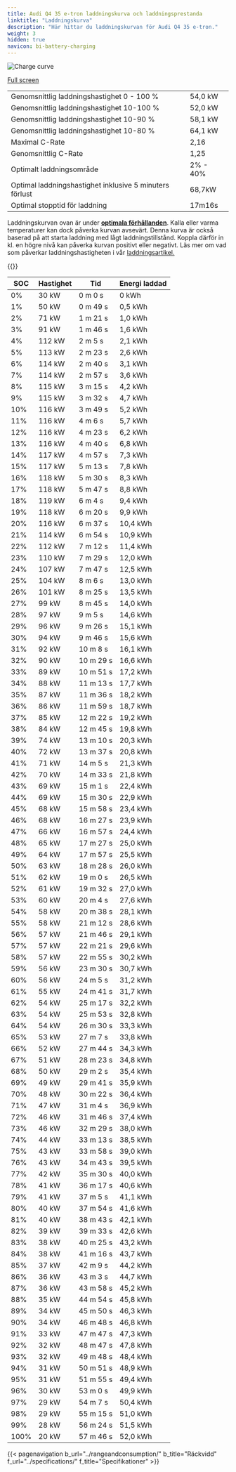 ```yaml
---
title: Audi Q4 35 e-tron laddningskurva och laddningsprestanda
linktitle: "Laddningskurva"
description: "Här hittar du laddningskurvan för Audi Q4 35 e-tron."
weight: 3
hidden: true
navicon: bi-battery-charging
---
```

<!-- markdownlint-disable MD033 -->
<img src="/images/models/audi/q4_e-tron/q4_35_e-tron/chargingcurve.svg" alt="Charge curve" class="img-fluid">

[Full screen](/images/models/audi/q4_e-tron/q4_35_e-tron/chargingcurve.svg)


<table class="table table-striped border">
<tbody>
<tr>
<td>Genomsnittlig laddningshastighet 0 - 100 %</td><td>54,0 kW</td>
</tr>
<tr>
<td>Genomsnittlig laddningshastighet 10-100 %</td><td>52,0 kW</td>
</tr>
<tr>
<td>Genomsnittlig laddningshastighet 10-90 %</td><td>58,1 kW</td>
</tr>
<tr>
<td>Genomsnittlig laddningshastighet 10-80 %</td><td>64,1 kW</td>
</tr>
<tr>
<td>Maximal C-Rate</td><td>2,16</td>
</tr>
<tr>
<td>Genomsnittlig C-Rate</td><td>1,25</td>
</tr>
<tr>
<td>Optimalt laddningsområde</td><td>2% - 40%</td>
</tr>
<tr>
<td>Optimal laddningshastighet inklusive 5 minuters förlust</td><td>68,7kW</td>
</tr>
<tr>
<td>Optimal stopptid för laddning</td><td>17m16s</td>
</tr>
</tbody>
</table>


Laddningskurvan ovan är under **[optimala förhållanden](../../../../../technology/battery/charging/#temperatur)**. Kalla eller varma temperaturer kan dock påverka kurvan avsevärt. Denna kurva är också baserad på att starta laddning med lågt laddningstillstånd. Koppla därför in kl. en högre nivå kan påverka kurvan positivt eller negativt. Läs mer om vad som påverkar laddningshastigheten i vår [laddningsartikel.](../../../../../technology/battery/charging/)


{{<evkxdisplayaddarticle />}}
<table class="table table-striped border">
<thead>
<tr><th>SOC</th><th>Hastighet</th><th>Tid</th><th>Energi laddad</th></tr>
</thead>
<tbody>
<tr>
<td>0%</td><td>30 kW</td><td> 0 m 0 s </td><td>0 kWh </td>
</tr>
<tr>
<td>1%</td><td>50 kW</td><td> 0 m 49 s </td><td>0,5 kWh </td>
</tr>
<tr>
<td>2%</td><td>71 kW</td><td> 1 m 21 s </td><td>1,0 kWh </td>
</tr>
<tr>
<td>3%</td><td>91 kW</td><td> 1 m 46 s </td><td>1,6 kWh </td>
</tr>
<tr>
<td>4%</td><td>112 kW</td><td> 2 m 5 s </td><td>2,1 kWh </td>
</tr>
<tr>
<td>5%</td><td>113 kW</td><td> 2 m 23 s </td><td>2,6 kWh </td>
</tr>
<tr>
<td>6%</td><td>114 kW</td><td> 2 m 40 s </td><td>3,1 kWh </td>
</tr>
<tr>
<td>7%</td><td>114 kW</td><td> 2 m 57 s </td><td>3,6 kWh </td>
</tr>
<tr>
<td>8%</td><td>115 kW</td><td> 3 m 15 s </td><td>4,2 kWh </td>
</tr>
<tr>
<td>9%</td><td>115 kW</td><td> 3 m 32 s </td><td>4,7 kWh </td>
</tr>
<tr>
<td>10%</td><td>116 kW</td><td> 3 m 49 s </td><td>5,2 kWh </td>
</tr>
<tr>
<td>11%</td><td>116 kW</td><td> 4 m 6 s </td><td>5,7 kWh </td>
</tr>
<tr>
<td>12%</td><td>116 kW</td><td> 4 m 23 s </td><td>6,2 kWh </td>
</tr>
<tr>
<td>13%</td><td>116 kW</td><td> 4 m 40 s </td><td>6,8 kWh </td>
</tr>
<tr>
<td>14%</td><td>117 kW</td><td> 4 m 57 s </td><td>7,3 kWh </td>
</tr>
<tr>
<td>15%</td><td>117 kW</td><td> 5 m 13 s </td><td>7,8 kWh </td>
</tr>
<tr>
<td>16%</td><td>118 kW</td><td> 5 m 30 s </td><td>8,3 kWh </td>
</tr>
<tr>
<td>17%</td><td>118 kW</td><td> 5 m 47 s </td><td>8,8 kWh </td>
</tr>
<tr>
<td>18%</td><td>119 kW</td><td> 6 m 4 s </td><td>9,4 kWh </td>
</tr>
<tr>
<td>19%</td><td>118 kW</td><td> 6 m 20 s </td><td>9,9 kWh </td>
</tr>
<tr>
<td>20%</td><td>116 kW</td><td> 6 m 37 s </td><td>10,4 kWh </td>
</tr>
<tr>
<td>21%</td><td>114 kW</td><td> 6 m 54 s </td><td>10,9 kWh </td>
</tr>
<tr>
<td>22%</td><td>112 kW</td><td> 7 m 12 s </td><td>11,4 kWh </td>
</tr>
<tr>
<td>23%</td><td>110 kW</td><td> 7 m 29 s </td><td>12,0 kWh </td>
</tr>
<tr>
<td>24%</td><td>107 kW</td><td> 7 m 47 s </td><td>12,5 kWh </td>
</tr>
<tr>
<td>25%</td><td>104 kW</td><td> 8 m 6 s </td><td>13,0 kWh </td>
</tr>
<tr>
<td>26%</td><td>101 kW</td><td> 8 m 25 s </td><td>13,5 kWh </td>
</tr>
<tr>
<td>27%</td><td>99 kW</td><td> 8 m 45 s </td><td>14,0 kWh </td>
</tr>
<tr>
<td>28%</td><td>97 kW</td><td> 9 m 5 s </td><td>14,6 kWh </td>
</tr>
<tr>
<td>29%</td><td>96 kW</td><td> 9 m 26 s </td><td>15,1 kWh </td>
</tr>
<tr>
<td>30%</td><td>94 kW</td><td> 9 m 46 s </td><td>15,6 kWh </td>
</tr>
<tr>
<td>31%</td><td>92 kW</td><td> 10 m 8 s </td><td>16,1 kWh </td>
</tr>
<tr>
<td>32%</td><td>90 kW</td><td> 10 m 29 s </td><td>16,6 kWh </td>
</tr>
<tr>
<td>33%</td><td>89 kW</td><td> 10 m 51 s </td><td>17,2 kWh </td>
</tr>
<tr>
<td>34%</td><td>88 kW</td><td> 11 m 13 s </td><td>17,7 kWh </td>
</tr>
<tr>
<td>35%</td><td>87 kW</td><td> 11 m 36 s </td><td>18,2 kWh </td>
</tr>
<tr>
<td>36%</td><td>86 kW</td><td> 11 m 59 s </td><td>18,7 kWh </td>
</tr>
<tr>
<td>37%</td><td>85 kW</td><td> 12 m 22 s </td><td>19,2 kWh </td>
</tr>
<tr>
<td>38%</td><td>84 kW</td><td> 12 m 45 s </td><td>19,8 kWh </td>
</tr>
<tr>
<td>39%</td><td>74 kW</td><td> 13 m 10 s </td><td>20,3 kWh </td>
</tr>
<tr>
<td>40%</td><td>72 kW</td><td> 13 m 37 s </td><td>20,8 kWh </td>
</tr>
<tr>
<td>41%</td><td>71 kW</td><td> 14 m 5 s </td><td>21,3 kWh </td>
</tr>
<tr>
<td>42%</td><td>70 kW</td><td> 14 m 33 s </td><td>21,8 kWh </td>
</tr>
<tr>
<td>43%</td><td>69 kW</td><td> 15 m 1 s </td><td>22,4 kWh </td>
</tr>
<tr>
<td>44%</td><td>69 kW</td><td> 15 m 30 s </td><td>22,9 kWh </td>
</tr>
<tr>
<td>45%</td><td>68 kW</td><td> 15 m 58 s </td><td>23,4 kWh </td>
</tr>
<tr>
<td>46%</td><td>68 kW</td><td> 16 m 27 s </td><td>23,9 kWh </td>
</tr>
<tr>
<td>47%</td><td>66 kW</td><td> 16 m 57 s </td><td>24,4 kWh </td>
</tr>
<tr>
<td>48%</td><td>65 kW</td><td> 17 m 27 s </td><td>25,0 kWh </td>
</tr>
<tr>
<td>49%</td><td>64 kW</td><td> 17 m 57 s </td><td>25,5 kWh </td>
</tr>
<tr>
<td>50%</td><td>63 kW</td><td> 18 m 28 s </td><td>26,0 kWh </td>
</tr>
<tr>
<td>51%</td><td>62 kW</td><td> 19 m 0 s </td><td>26,5 kWh </td>
</tr>
<tr>
<td>52%</td><td>61 kW</td><td> 19 m 32 s </td><td>27,0 kWh </td>
</tr>
<tr>
<td>53%</td><td>60 kW</td><td> 20 m 4 s </td><td>27,6 kWh </td>
</tr>
<tr>
<td>54%</td><td>58 kW</td><td> 20 m 38 s </td><td>28,1 kWh </td>
</tr>
<tr>
<td>55%</td><td>58 kW</td><td> 21 m 12 s </td><td>28,6 kWh </td>
</tr>
<tr>
<td>56%</td><td>57 kW</td><td> 21 m 46 s </td><td>29,1 kWh </td>
</tr>
<tr>
<td>57%</td><td>57 kW</td><td> 22 m 21 s </td><td>29,6 kWh </td>
</tr>
<tr>
<td>58%</td><td>57 kW</td><td> 22 m 55 s </td><td>30,2 kWh </td>
</tr>
<tr>
<td>59%</td><td>56 kW</td><td> 23 m 30 s </td><td>30,7 kWh </td>
</tr>
<tr>
<td>60%</td><td>56 kW</td><td> 24 m 5 s </td><td>31,2 kWh </td>
</tr>
<tr>
<td>61%</td><td>55 kW</td><td> 24 m 41 s </td><td>31,7 kWh </td>
</tr>
<tr>
<td>62%</td><td>54 kW</td><td> 25 m 17 s </td><td>32,2 kWh </td>
</tr>
<tr>
<td>63%</td><td>54 kW</td><td> 25 m 53 s </td><td>32,8 kWh </td>
</tr>
<tr>
<td>64%</td><td>54 kW</td><td> 26 m 30 s </td><td>33,3 kWh </td>
</tr>
<tr>
<td>65%</td><td>53 kW</td><td> 27 m 7 s </td><td>33,8 kWh </td>
</tr>
<tr>
<td>66%</td><td>52 kW</td><td> 27 m 44 s </td><td>34,3 kWh </td>
</tr>
<tr>
<td>67%</td><td>51 kW</td><td> 28 m 23 s </td><td>34,8 kWh </td>
</tr>
<tr>
<td>68%</td><td>50 kW</td><td> 29 m 2 s </td><td>35,4 kWh </td>
</tr>
<tr>
<td>69%</td><td>49 kW</td><td> 29 m 41 s </td><td>35,9 kWh </td>
</tr>
<tr>
<td>70%</td><td>48 kW</td><td> 30 m 22 s </td><td>36,4 kWh </td>
</tr>
<tr>
<td>71%</td><td>47 kW</td><td> 31 m 4 s </td><td>36,9 kWh </td>
</tr>
<tr>
<td>72%</td><td>46 kW</td><td> 31 m 46 s </td><td>37,4 kWh </td>
</tr>
<tr>
<td>73%</td><td>46 kW</td><td> 32 m 29 s </td><td>38,0 kWh </td>
</tr>
<tr>
<td>74%</td><td>44 kW</td><td> 33 m 13 s </td><td>38,5 kWh </td>
</tr>
<tr>
<td>75%</td><td>43 kW</td><td> 33 m 58 s </td><td>39,0 kWh </td>
</tr>
<tr>
<td>76%</td><td>43 kW</td><td> 34 m 43 s </td><td>39,5 kWh </td>
</tr>
<tr>
<td>77%</td><td>42 kW</td><td> 35 m 30 s </td><td>40,0 kWh </td>
</tr>
<tr>
<td>78%</td><td>41 kW</td><td> 36 m 17 s </td><td>40,6 kWh </td>
</tr>
<tr>
<td>79%</td><td>41 kW</td><td> 37 m 5 s </td><td>41,1 kWh </td>
</tr>
<tr>
<td>80%</td><td>40 kW</td><td> 37 m 54 s </td><td>41,6 kWh </td>
</tr>
<tr>
<td>81%</td><td>40 kW</td><td> 38 m 43 s </td><td>42,1 kWh </td>
</tr>
<tr>
<td>82%</td><td>39 kW</td><td> 39 m 33 s </td><td>42,6 kWh </td>
</tr>
<tr>
<td>83%</td><td>38 kW</td><td> 40 m 25 s </td><td>43,2 kWh </td>
</tr>
<tr>
<td>84%</td><td>38 kW</td><td> 41 m 16 s </td><td>43,7 kWh </td>
</tr>
<tr>
<td>85%</td><td>37 kW</td><td> 42 m 9 s </td><td>44,2 kWh </td>
</tr>
<tr>
<td>86%</td><td>36 kW</td><td> 43 m 3 s </td><td>44,7 kWh </td>
</tr>
<tr>
<td>87%</td><td>36 kW</td><td> 43 m 58 s </td><td>45,2 kWh </td>
</tr>
<tr>
<td>88%</td><td>35 kW</td><td> 44 m 54 s </td><td>45,8 kWh </td>
</tr>
<tr>
<td>89%</td><td>34 kW</td><td> 45 m 50 s </td><td>46,3 kWh </td>
</tr>
<tr>
<td>90%</td><td>34 kW</td><td> 46 m 48 s </td><td>46,8 kWh </td>
</tr>
<tr>
<td>91%</td><td>33 kW</td><td> 47 m 47 s </td><td>47,3 kWh </td>
</tr>
<tr>
<td>92%</td><td>32 kW</td><td> 48 m 47 s </td><td>47,8 kWh </td>
</tr>
<tr>
<td>93%</td><td>32 kW</td><td> 49 m 48 s </td><td>48,4 kWh </td>
</tr>
<tr>
<td>94%</td><td>31 kW</td><td> 50 m 51 s </td><td>48,9 kWh </td>
</tr>
<tr>
<td>95%</td><td>31 kW</td><td> 51 m 55 s </td><td>49,4 kWh </td>
</tr>
<tr>
<td>96%</td><td>30 kW</td><td> 53 m 0 s </td><td>49,9 kWh </td>
</tr>
<tr>
<td>97%</td><td>29 kW</td><td> 54 m 7 s </td><td>50,4 kWh </td>
</tr>
<tr>
<td>98%</td><td>29 kW</td><td> 55 m 15 s </td><td>51,0 kWh </td>
</tr>
<tr>
<td>99%</td><td>28 kW</td><td> 56 m 24 s </td><td>51,5 kWh </td>
</tr>
<tr>
<td>100%</td><td>20 kW</td><td> 57 m 46 s </td><td>52,0 kWh </td>
</tr>
</tbody>
</table>


{{< pagenavigation b_url="../rangeandconsumption/" b_title="Räckvidd" f_url="../specifications/" f_title="Specifikationer" >}}
